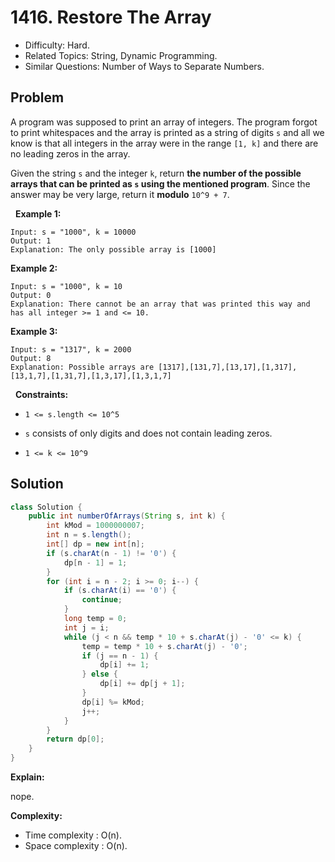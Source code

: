 # 1416. Restore The Array

- Difficulty: Hard.
- Related Topics: String, Dynamic Programming.
- Similar Questions: Number of Ways to Separate Numbers.

## Problem

A program was supposed to print an array of integers. The program forgot to print whitespaces and the array is printed as a string of digits ```s``` and all we know is that all integers in the array were in the range ```[1, k]``` and there are no leading zeros in the array.

Given the string ```s``` and the integer ```k```, return **the number of the possible arrays that can be printed as **```s```** using the mentioned program**. Since the answer may be very large, return it **modulo** ```10^9 + 7```.

 
**Example 1:**

```
Input: s = "1000", k = 10000
Output: 1
Explanation: The only possible array is [1000]
```

**Example 2:**

```
Input: s = "1000", k = 10
Output: 0
Explanation: There cannot be an array that was printed this way and has all integer >= 1 and <= 10.
```

**Example 3:**

```
Input: s = "1317", k = 2000
Output: 8
Explanation: Possible arrays are [1317],[131,7],[13,17],[1,317],[13,1,7],[1,31,7],[1,3,17],[1,3,1,7]
```

 
**Constraints:**


	
- ```1 <= s.length <= 10^5```
	
- ```s``` consists of only digits and does not contain leading zeros.
	
- ```1 <= k <= 10^9```



## Solution

```java
class Solution {
    public int numberOfArrays(String s, int k) {
        int kMod = 1000000007;
        int n = s.length();
        int[] dp = new int[n];
        if (s.charAt(n - 1) != '0') {
            dp[n - 1] = 1;
        }
        for (int i = n - 2; i >= 0; i--) {
            if (s.charAt(i) == '0') {
                continue;
            }
            long temp = 0;
            int j = i;
            while (j < n && temp * 10 + s.charAt(j) - '0' <= k) {
                temp = temp * 10 + s.charAt(j) - '0';
                if (j == n - 1) {
                    dp[i] += 1;
                } else {
                    dp[i] += dp[j + 1];
                }
                dp[i] %= kMod;
                j++;
            }
        }
        return dp[0];
    }
}
```

**Explain:**

nope.

**Complexity:**

* Time complexity : O(n).
* Space complexity : O(n).
